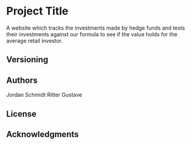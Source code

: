 # Project Title

A website which tracks the investments made by hedge funds and tests their investments against our formula to see if the value holds for the average retail investor.

## Versioning

## Authors

Jordan Schmidt
Ritter Gustave

## License

## Acknowledgments
